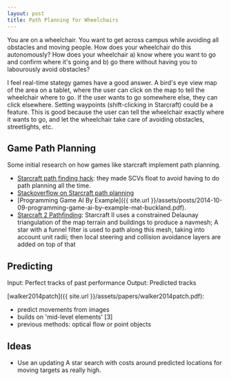 ```yaml
---
layout: post
title: Path Planning for Wheelchairs
---
```


You are on a wheelchair. You want to get across campus while avoiding all
obstacles and moving people. How does your wheelchair do this autonomously? How
does your wheelchair a) know where you want to go and confirm where it's going
and b) go there without having you to labourously avoid obstacles?

I feel real-time stategy games have a good answer. A bird's eye view map of the
area on a tablet, where the user can click on the map to tell the wheelchair
where to go. If the user wants to go somewhere else, they can click elsewhere.
Setting waypoints (shift-clicking in Starcraft) could be a feature. This is good
because the user can tell the wheelchair exactly where it wants to go, and let
the wheelchair take care of avoiding obstacles, streetlights, etc.


## Game Path Planning
Some initial research on how games like starcraft implement path planning.

- [Starcraft path finding hack](http://www.codeofhonor.com/blog/the-starcraft-path-finding-hack): they
  made SCVs float to avoid having to do path planning all the time.
- [Stackoverflow on Starcraft path planning](http://gamedev.stackexchange.com/questions/62881/how-to-do-starcraft-pathfinding)
- [Programming Game AI By Example]({{ site.url }}/assets/posts/2014-10-09-programming-game-ai-by-example-mat-buckland.pdf).
- [Starcraft 2 Pathfinding](http://www.gamedev.net/topic/648438-how-to-do-starcraft-2-pathfinding/):
  Starcraft II uses a constrained Delaunay triangulation of the map terrain and
  buildings to produce a navmesh; A star with a funnel filter is used to path along
  this mesh, taking into account unit radii; then local steering and collision
  avoidance layers are added on top of that


## Predicting

Input: Perfect tracks of past performance
Output: Predicted tracks

[walker2014patch]({{ site.url }}/assets/papers/walker2014patch.pdf):

- predict movements from images
- builds on 'mid-level elements' [3]
- previous methods: optical flow or point objects


## Ideas

- Use an updating A star search with costs around predicted locations for moving
  targets as really high.

